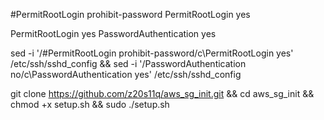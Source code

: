 #PermitRootLogin prohibit-password
PermitRootLogin yes

PermitRootLogin yes
PasswordAuthentication yes

sed -i '/#PermitRootLogin prohibit-password/c\PermitRootLogin yes' /etc/ssh/sshd_config && sed -i '/PasswordAuthentication no/c\PasswordAuthentication yes' /etc/ssh/sshd_config


git clone https://github.com/z20s11q/aws_sg_init.git && cd aws_sg_init && chmod +x setup.sh && sudo ./setup.sh
